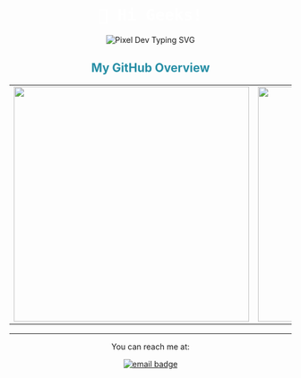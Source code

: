 <h1 align="center" style="color: white; font-family: 'Share Tech Mono', monospace;">
  🐧 Hi Geeks!
</h1>

<p align="center">
  <img src="https://readme-typing-svg.demolab.com?font=Press+Start+2P&size=14&pause=1000&color=278EA5&center=true&vCenter=true&width=600&lines=Web+%26+Mobile+Developer+and+Linux+Lover" alt="Pixel Dev Typing SVG" />
</p>

<h2 align="center" style="color:#278EA5;">My GitHub Overview</h2>

<table align="center" cellspacing="0" cellpadding="0">
  <tr>
    <td>
      <img src="https://github-readme-stats.vercel.app/api?username=FunnyVazoniaina&show_icons=true&hide_border=true&theme=transparent&include_all_commits=true&count_private=true&title_color=278EA5&text_color=FFFFFF&icon_color=278EA5" width="420" />
    </td>
    <td>
      <img src="https://github-readme-stats.vercel.app/api/top-langs/?username=FunnyVazoniaina&layout=compact&hide_border=true&theme=transparent&title_color=278EA5&text_color=FFFFFF&icon_color=278EA5" width="420" />
    </td>
  </tr>
</table>

---

<p align="center">
  You can reach me at:
</p>

<p align="center">
  <a href="mailto:vazoniaina@proton.me">
    <img src="https://img.shields.io/badge/vazoniaina@proton.me-278EA5?style=flat-square&labelColor=20232a&color=278EA5" alt="email badge" />
  </a>
</p>
